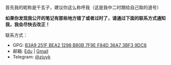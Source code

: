 首先我的昵称是千玄子，建议你这么称呼我（这是我中二时期给自己取的道号）

**如果你发现我公开的笔记有那些地方错了或者过时了，请通过下面的联系方式通知我，我会尽快去改正！**

联系方式：

- GPG: [B3A9 251F BEA2 1298 B80B 7F9E F84D 36A7 3BF3 9DC8](https://github.com/zjuyk.gpg)
- 邮箱: [Edu](mailto:zjuyk@zju.edu.cn) | [Gmail](mailto:ownbyzjuyk@gmail.com)
- Telegram: [@zjuyk](https://t.m/zjuyk)